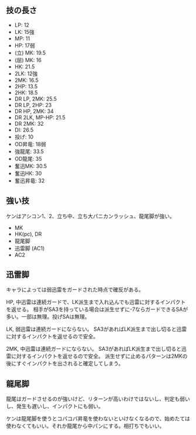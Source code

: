 ## 技の長さ

- LP: 12
- LK: 15強
- MP: 11
- HP: 17弱
- (立) MK: 19.5
- (屈) MK: 16
- HK: 21.5
- 2LK: 12強
- 2MK: 16.5
- 2HP: 13.5
- 2HK: 18.5
- DR LP, 2MK: 25.5
- DR LP, 2HP: 23
- DR HP, 2MK: 34
- DR 2LK, MP-HP: 21.5
- DR 2MK: 32
- DI: 26.5
- 投げ: 10
- OD昇竜: 18弱
- 強龍尾: 33.5
- OD龍尾: 35
- 奮迅MK: 30.5
- 奮迅HK: 30
- 奮迅昇竜: 32

## 強い技

ケンはアシコン1、2、立ち中、立ち大パニカンラッシュ、龍尾脚が強い。

- MK
- HK(pc), DR
- 龍尾脚
- 迅雷脚 (AC1)
- AC2

## 迅雷脚

キャラによっては弱迅雷をガードされた時点で確反がある。

HP, 中迅雷は連続ガードで、LK派生まで入れ込んでも迅雷に対するインパクトを返せる。
相手がSA3を持っている場合は派生せずに-7ならガードできるSAが多い。一部は無理。投げSAは無理。

LK, 弱迅雷は連続ガードにならない。
SA3があればLK派生まで出し切ると迅雷に対するインパクトを返せるので安全。

2MK, 中迅雷は連続ガードにならない。
SA3があればLK派生まで出し切ると迅雷に対するインパクトを返せるので安全。
派生せずに止めるパターンは2MKの後にすぐインパクトを出されると確定してしまう。

## 龍尾脚

龍尾はガードさせるのが強いけど、リターンが高いわけではないし、判定も弱いし、発生も遅いし、インパクトにも弱い。

ケンは龍尾脚を使うとコパコパ昇竜を使わないといけなくなるので、始めたては使わなくてもいい。それか龍尾から中パンにする。相打ちでもいい。
